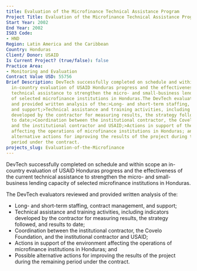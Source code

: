 ```yaml
---
title: Evaluation of the Microfinance Technical Assistance Program
Project Title: Evaluation of the Microfinance Technical Assistance Program
Start Year: 2002
End Year: 2002
ISO3 Code:
- HND
Region: Latin America and the Caribbean
Country: Honduras
Client/ Donor: USAID
Is Current Project? (true/false): false
Practice Area:
- Monitoring and Evaluation
Contract Value USD: 55756
Brief Description: DevTech successfully completed on schedule and within scope an
  in-country evaluation of USAID Honduras progress and the effectiveness of the current
  technical assistance to strengthen the micro- and small-business lending capacity
  of selected microfinance institutions in Honduras.The DevTech evaluators reviewed
  and provided written analysis of the:>Long- and short-term staffing, contract management,
  and support;>Technical assistance and training activities, including indicators
  developed by the contractor for measuring results, the strategy followed, and results
  to date;>Coordination between the institutional contractor, the Covelo Foundation,
  and the institutional contractor and USAID;>Actions in support of the environment
  affecting the operations of microfinance institutions in Honduras; and>Possible
  alternative actions for improving the results of the project during the remaining
  period under the contract.
projects_slug: Evaluation-of-the-Microfinance
---
```


DevTech successfully completed on schedule and within scope an in-country evaluation of USAID Honduras progress and the effectiveness of the current technical assistance to strengthen the micro- and small-business lending capacity of selected microfinance institutions in Honduras.

The DevTech evaluators reviewed and provided written analysis of the:
* Long- and short-term staffing, contract management, and support;
* Technical assistance and training activities, including indicators developed by the contractor for measuring results, the strategy followed, and results to date;
* Coordination between the institutional contractor, the Covelo Foundation, and the institutional contractor and USAID;
* Actions in support of the environment affecting the operations of microfinance institutions in Honduras; and
* Possible alternative actions for improving the results of the project during the remaining period under the contract.